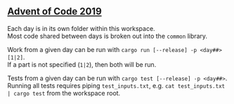## [Advent of Code 2019](https://adventofcode.com/2019)  
Each day is in its own folder within this workspace.  
Most code shared between days is broken out into the `common` library.

Work from a given day can be run with `cargo run [--release] -p <day##> [1|2]`.  
If a part is not specified (`1|2`), then both will be run.

Tests from a given day can be run with `cargo test [--release] -p <day##>`.  
Running all tests requires piping `test_inputs.txt`, e.g. `cat test_inputs.txt | cargo test`
from the workspace root.